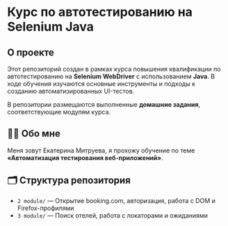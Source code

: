 # Курс по автотестированию на Selenium Java
## О проекте

Этот репозиторий создан в рамках курса повышения квалификации по автотестированию на **Selenium WebDriver** с использованием **Java**. В ходе обучения изучаются основные инструменты и подходы к созданию автоматизированных UI-тестов.

В репозитории размещаются выполненные **домашние задания**, соответствующие модулям курса.

## 👩‍💻 Обо мне

Меня зовут Екатерина Митруева, я прохожу обучение по теме **«Автоматизация тестирования веб-приложений»**. 

## 🗂 Структура репозитория

- `2 module/` — Открытие booking.com, авторизация, работа с DOM и Firefox-профилями
- `3 module/` — Поиск отелей, работа с локаторами и ожиданиями
